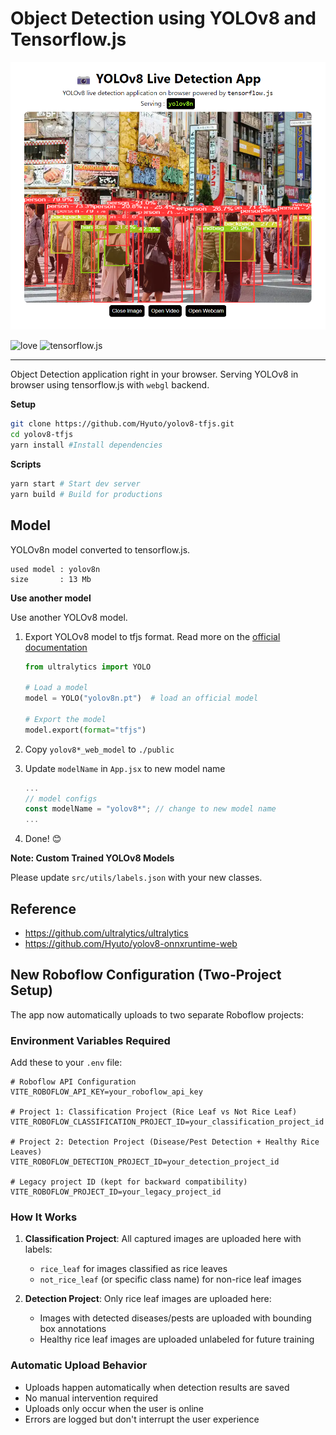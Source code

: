 # Object Detection using YOLOv8 and Tensorflow.js

<p align="center">
  <img src="./sample.png" />
</p>

![love](https://img.shields.io/badge/Made%20with-🖤-white)
![tensorflow.js](https://img.shields.io/badge/tensorflow.js-white?logo=tensorflow)

---

Object Detection application right in your browser. Serving YOLOv8 in browser using tensorflow.js
with `webgl` backend.

**Setup**

```bash
git clone https://github.com/Hyuto/yolov8-tfjs.git
cd yolov8-tfjs
yarn install #Install dependencies
```

**Scripts**

```bash
yarn start # Start dev server
yarn build # Build for productions
```

## Model

YOLOv8n model converted to tensorflow.js.

```
used model : yolov8n
size       : 13 Mb
```

**Use another model**

Use another YOLOv8 model.

1. Export YOLOv8 model to tfjs format. Read more on the [official documentation](https://docs.ultralytics.com/tasks/detection/#export)

   ```python
   from ultralytics import YOLO

   # Load a model
   model = YOLO("yolov8n.pt")  # load an official model

   # Export the model
   model.export(format="tfjs")
   ```

2. Copy `yolov8*_web_model` to `./public`
3. Update `modelName` in `App.jsx` to new model name
   ```jsx
   ...
   // model configs
   const modelName = "yolov8*"; // change to new model name
   ...
   ```
4. Done! 😊

**Note: Custom Trained YOLOv8 Models**

Please update `src/utils/labels.json` with your new classes.

## Reference

- https://github.com/ultralytics/ultralytics
- https://github.com/Hyuto/yolov8-onnxruntime-web

## New Roboflow Configuration (Two-Project Setup)

The app now automatically uploads to two separate Roboflow projects:

### Environment Variables Required

Add these to your `.env` file:

```env
# Roboflow API Configuration
VITE_ROBOFLOW_API_KEY=your_roboflow_api_key

# Project 1: Classification Project (Rice Leaf vs Not Rice Leaf)
VITE_ROBOFLOW_CLASSIFICATION_PROJECT_ID=your_classification_project_id

# Project 2: Detection Project (Disease/Pest Detection + Healthy Rice Leaves)
VITE_ROBOFLOW_DETECTION_PROJECT_ID=your_detection_project_id

# Legacy project ID (kept for backward compatibility)
VITE_ROBOFLOW_PROJECT_ID=your_legacy_project_id
```

### How It Works

1. **Classification Project**: All captured images are uploaded here with labels:

   - `rice_leaf` for images classified as rice leaves
   - `not_rice_leaf` (or specific class name) for non-rice leaf images

2. **Detection Project**: Only rice leaf images are uploaded here:
   - Images with detected diseases/pests are uploaded with bounding box annotations
   - Healthy rice leaf images are uploaded unlabeled for future training

### Automatic Upload Behavior

- Uploads happen automatically when detection results are saved
- No manual intervention required
- Uploads only occur when the user is online
- Errors are logged but don't interrupt the user experience
